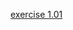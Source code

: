 [exercise 1.01](https://github.com/yumoL/devops-with-k8s/blob/master/part1/exercise1.01/solution.md)
